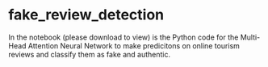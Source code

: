 # fake_review_detection

In the notebook (please download to view) is the Python code for the Multi-Head Attention Neural Network to make predicitons on online tourism reviews and classify them as fake and authentic. 
